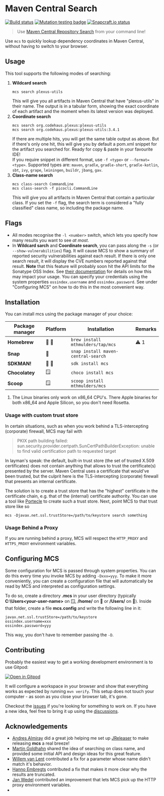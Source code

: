# Maven Central Search
[![Build status](https://github.com/mthmulders/mcs/actions/workflows/build.yml/badge.svg)](https://github.com/mthmulders/mcs/actions/workflows/build.yml)
[![Mutation testing badge](https://img.shields.io/endpoint?style=flat&url=https%3A%2F%2Fbadge-api.stryker-mutator.io%2Fgithub.com%2Fmthmulders%2Fmcs%2Fmain)](https://dashboard.stryker-mutator.io/reports/github.com/mthmulders/mcs/main)
[![Snapcraft.io status](https://snapcraft.io/maven-central-search/badge.svg)](https://snapcraft.io/maven-central-search)

> Use [Maven Central Repository Search](https://search.maven.org/) from your command line!

Use `mcs` to quickly lookup dependency coordinates in Maven Central, without having to switch to your browser.

## Usage
This tool supports the following modes of searching:

1. **Wildcard search**
   ```console
   mcs search plexus-utils
   ```
   This will give you all artifacts in Maven Central that have "plexus-utils" in their name.
   The output is in a tabular form, showing the exact coordinate of each artifact and the moment when its latest version was deployed.
2. **Coordinate search**
   ```console
   mcs search org.codehaus.plexus:plexus-utils
   mcs search org.codehaus.plexus:plexus-utils:3.4.1
    ```
   If there are multiple hits, you will get the same table output as above.
   But if there's only one hit, this will give you by default a pom.xml snippet for the artifact you searched for.
   Ready for copy & paste in your favourite IDE!  
   If you require snippet in different format, use `-f <type>` or `--format=<type>`.
   Supported types are: `maven`, `gradle`, `gradle-short`, `gradle-kotlin`, `sbt`, `ivy`, `grape`, `leiningen`, `buildr`, `jbang`, `gav`.
3. **Class-name search**
   ```console
   mcs class-search CommandLine
   mcs class-search -f picocli.CommandLine
   ```
   This will give you all artifacts in Maven Central that contain a particular class.
   If you set the `-f` flag, the search term is considered a "fully classified" class name, so including the package name.

## Flags
* All modes recognise the `-l <number>` switch, which lets you specify how many results you want to see _at most_.
* In **Wildcard sarch** and **Coordinate search**, you can pass along the `-s` (or `--show-vulnerabilities`) flag.
  It will cause MCS to show a summary of reported security vulnerabilities against each result.
  If there is only one search result, it will display the CVE numbers reported against that result.
  **Note** that this feature will probably soon hit the API limits for the Sonatype OSS Index. See [their documentation](https://ossindex.sonatype.org) for details on how this may impact your usage.
  You can specify your credentials using the system properties `ossindex.username` and `ossindex.password`.
  See under "Configuring MCS" on how to do this in the most convenient way.

## Installation
You can install mcs using the package manager of your choice:

| Package manager | Platform | Installation                        | Remarks |
|-----------------|----------|-------------------------------------|---------|
| **Homebrew**    | 🍎 🐧    | `brew install mthmulders/tap/mcs`   | ⚠️ 1    |
| **Snap**        | 🐧       | `snap install maven-central-search` |         |
| **SDKMAN!**     | 🍎 🐧    | `sdk install mcs`                   |         |
| **Chocolatey**  | 🪟       | `choco install mcs`                 |         |
| **Scoop**       | 🪟       | `scoop install mthmulders/mcs`      |         |

1. The Linux binaries only work on x86_64 CPU's.
   There Apple binaries for both x86_64 and Apple Silicon, so you don't need Rosetta.

### Usage with custom trust store
In certain situations, such as when you work behind a TLS-intercepting (corporate) firewall, MCS may fail with

> PKIX path building failed: sun.security.provider.certpath.SunCertPathBuilderException: unable to find valid certification path to requested target

In layman's speak: the default, built-in trust store (the set of trusted X.509 certificates) does not contain anything that allows to trust the certificate(s) presented by the server.
Maven Central uses a certificate that would've been trusted, but the culprit here is the TLS-intercepting (corporate) firewall that presents an internal certificate.

The solution is to create a trust store that has the "highest" certificate in the certificate chain, e.g. that of the (internal) certificate authority.
You can use a tool like [Portecle](https://portecle.sourceforge.net/) to create such a trust store.
Next, point MCS to that trust store like so

```
mcs -Djavax.net.ssl.trustStore=/path/to/keystore search something
```

### Usage Behind a Proxy

If you are running behind a proxy, MCS will respect the `HTTP_PROXY` and `HTTPS_PROXY` environment variables.

## Configuring MCS
Some configuration for MCS is passed through system properties.
You can do this every time you invoke MCS by adding `-Dxxx=yyy`.
To make it more conveniently, you can create a configuration file that will automatically be read by MCS and interpreted as configuration settings.

To do so, create a directory **.mcs** in your user directory (typically **C:\Users\<your-user-name>** on 🪟, **/home/<your-user-name>** on 🐧 or **/Users/<your-user-name>** on 🍎).
Inside that folder, create a file **mcs.config** and write the following line in it:

```
javax.net.ssl.trustStore=/path/to/keystore
ossindex.username=xxx
ossindex.password=yyy
```

This way, you don't have to remember passing the `-D`.

## Contributing
Probably the easiest way to get a working development environment is to use Gitpod:

[![Open in Gitpod](https://gitpod.io/button/open-in-gitpod.svg)](https://gitpod.io/#https://github.com/mthmulders/mcs)

It will configure a workspace in your browser and show that everything works as expected by running `mvn verify`.
This setup does not touch your computer - as soon as you close your browser tab, it's gone.

Checkout the [issues](https://github.com/mthmulders/mcs/issues) if you're looking for something to work on.
If you have a new idea, feel free to bring it up using the [discussions](https://github.com/mthmulders/mcs/discussions).

## Acknowledgements
* [Andres Almiray](https://andresalmiray.com/) did a great job helping me set up [JReleaser](https://jreleaser.org/) to make releasing **mcs** a real breeze!
* [Martin Goldhahn](https://github.com/maddingo) shared the idea of searching on class name, and provided some initial API and design ideas for this great feature.
* [Willem van Lent](https://github.com/Ocirina) contributed a fix for a parameter whose name didn't match it's behavior.
* [Hanno Embregts](https://hanno.codes/) contributed a fix that makes it more clear why the results are truncated.
* [Jan Wedel](https://github.com/jwedel) contributed an improvement that lets MCS pick up the HTTP proxy environment variables.
* 